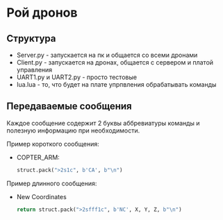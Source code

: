 # Рой дронов
## Структура
* Server.py - запускается на пк и общается со всеми дронами
* Client.py - запускается на дронах, общается с сервером и платой управления
* UART1.py и UART2.py - просто тестовые
* lua.lua - то, что будет на плате упрпвления обрабатывать команды
## Передаваемые сообщения
Каждое сообщение содержит 2 буквы аббревиатуры команды 
и полезную информацию при необходимости.

Пример короткого сообщения:

* COPTER_ARM: 
    ```python 
    struct.pack(">2s1c", b'CA', b"\n")
    ```
Пример длинного сообщения:

* New Coordinates
    ```python 
    return struct.pack(">2sfff1c", b'NC', X, Y, Z, b"\n")
    ```
